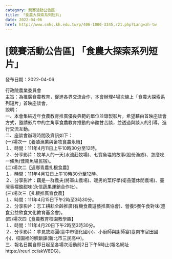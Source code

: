 ```yaml
---
category: 競賽活動公告區
title: 「食農大探索系列短片」
date: 2022-04-06
href: http://www.smhs.kh.edu.tw/p/406-1000-3345,r21.php?Lang=zh-tw
---
```


# [競賽活動公告區] 「食農大探索系列短片」

發布日期：2022-04-06

行政院農業委員會  
主旨：為推廣食農教育，促進各界交流合作，本會辦理4場次線上「食農大探索系列短片」首映座談會，  
說明：  
一、本會集結近年食農教育推廣優良典範的單位並錄製影片，希望藉由首映座談會方式，邀請影片中的主角享食農教育推動的辛酸甘苦談，並透過與談人的引導，進行交流互動。  
二、座談會辦理時間及資訊如下：  
(一)場次一【養殖漁業與畜牧食農永續】  
１、時間：111年4月11日上午10時30分至12時。  
２、分享影片：牧羊人的一天(水流莊牧場)、七寶魚塭的故事(股份漁鄉)、怎麼吃一條魚(佳南魚場民宿)。  
(二)場次二【返鄉青農扎根食農】  
１、時間：111年4月12日上午10時30分至12時。  
２、分享影片：藕是一群農夫(將軍山農場)、暖男的菜籽學(衛品蓮休閒農場)、臺灣香檬酸甜味(永信蔬果運銷合作社)。  
(三)場次三【扎根推廣育食農】  
１、時間：111年4月15日下午2時至3時30分。  
２、分享影片：志工耕耘全齡推廣(有機食農遊藝推廣協會)、營養5餐午食對味(澧食公益飲食文化教育基金會)。  
(四)場次四【食農教育校園教學趣】  
１、時間：111年4月20日下午2時至3時30分。  
２、分享影片：芋見故鄉圓(臺中市德化國小)、小廚師與謝師宴(臺南市官田國小)、校園裡的解鎖課(新北市三民高中)。  
三、報名日期自即日起至各場次活動前2日下午5時止(報名網址https://reurl.cc/akW8DG)，

